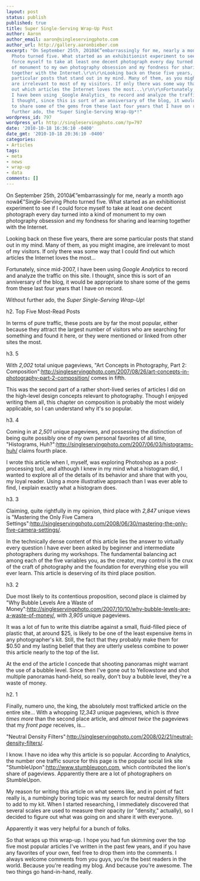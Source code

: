 ```yaml
---
layout: post
status: publish
published: true
title: Super Single-Serving Wrap-Up Post
author: Aaron
author_email: aaron@singleservingphoto.com
author_url: http://gallery.aaronbieber.com
excerpt: "On September 25th, 2010â€”embarrassingly for me, nearly a month ago nowâ€”Single-Serving
  Photo turned five. What started as an exhibitionist experiment to see if I could
  force myself to take at least one decent photograph every day turned into a kind
  of monument to my own photography obsession and my fondness for sharing and learning
  together with the Internet.\r\n\r\nLooking back on these five years, there are some
  particular posts that stand out in my mind. Many of them, as you might imagine,
  are irrelevant to most of my visitors. If only there was some way that I could find
  out which articles the Internet loves the most...\r\n\r\nFortunately, since mid-2007,
  I have been using _Google Analytics_ to record and analyze the traffic on this site.
  I thought, since this is sort of an anniversary of the blog, it would be appropriate
  to share some of the gems from these last four years that I have on record.\r\n\r\nWithout
  further ado, the *Super Single-Serving Wrap-Up*!"
wordpress_id: 797
wordpress_url: http://singleservingphoto.com/?p=797
date: '2010-10-18 16:36:10 -0400'
date_gmt: '2010-10-18 20:36:10 -0400'
categories:
- Articles
tags:
- meta
- news
- wrap-up
- data
comments: []
---
```

On September 25th, 2010â€”embarrassingly for me, nearly a month ago
nowâ€”Single-Serving Photo turned five. What started as an exhibitionist
experiment to see if I could force myself to take at least one decent
photograph every day turned into a kind of monument to my own
photography obsession and my fondness for sharing and learning together
with the Internet.

Looking back on these five years, there are some particular posts that
stand out in my mind. Many of them, as you might imagine, are irrelevant
to most of my visitors. If only there was some way that I could find out
which articles the Internet loves the most...

Fortunately, since mid-2007, I have been using _Google Analytics_ to
record and analyze the traffic on this site. I thought, since this is
sort of an anniversary of the blog, it would be appropriate to share
some of the gems from these last four years that I have on record.

Without further ado, the *Super Single-Serving Wrap-Up*!<span
id="more"></span><span id="more-797"></span>

h2. Top Five Most-Read Posts

In terms of pure traffic, these posts are by far the most popular,
either because they attract the largest number of visitors who are
searching for something and found it here, or they were mentioned or
linked from other sites the most.

h3. 5

With *2,002* total unique pageviews, "Art Concepts in Photography,
Part 2:
Composition":http://singleservingphoto.com/2007/08/26/art-concepts-in-photography-part-2-composition/
comes in fifth.

This was the second part of a rather short-lived series of articles I
did on the high-level design concepts relevant to photography. Though I
enjoyed writing them all, this chapter on composition is probably the
most widely applicable, so I can understand why it's so popular.

h3. 4

Coming in at *2,501* unique pageviews, and possessing the distinction
of being quite possibly one of my own personal favorites of all time,
"Histograms,
Huh?":http://singleservingphoto.com/2007/06/03/histograms-huh/ claims
fourth place.

I wrote this article when I, myself, was exploring Photoshop as a
post-processing tool, and although I knew in my mind what a histogram
did, I wanted to explore all of the details of its behavior and share
that with you, my loyal reader. Using a more illustrative approach than
I was ever able to find, I explain exactly what a histogram does.

h3. 3

Claiming, quite rightfully in my opinion, third place with *2,847*
unique views is "Mastering the Only Five Camera
Settings":http://singleservingphoto.com/2008/06/30/mastering-the-only-five-camera-settings/.

In the technically dense content of this article lies the answer to
virtually every question I have ever been asked by beginner and
intermediate photographers during my workshops. The fundamental
balancing act among each of the five variables you, as the creator, may
control is the crux of the craft of photography and the foundation for
everything else you will ever learn. This article is deserving of its
third place position.

h3. 2

Due most likely to its contentious proposition, second place is claimed
by "Why Bubble Levels Are a Waste of
Money":http://singleservingphoto.com/2007/10/10/why-bubble-levels-are-a-waste-of-money/,
with *3,905* unique pageviews.

It was a lot of fun to write this diatribe against a small, fluid-filled
piece of plastic that, at around \$25, is likely to be one of the least
expensive items in any photographer's kit. Still, the fact that they
probably make them for \$0.50 and my lasting belief that they are
utterly useless combine to power this article nearly to the top of the
list.

At the end of the article I concede that shooting panoramas might
warrant the use of a bubble level. Since then I've gone out to
Yellowstone and shot multiple panoramas hand-held, so really, don't buy
a bubble level, they're a waste of money.

h2. 1

Finally, numero uno, the king, the absolutely most trafficked article on
the entire site... With a whopping *12,343* unique pageviews, which is
*three times more* than the second place article, and *almost twice*
the pageviews that my *front page* receives, is...

"Neutral Density
Filters":http://singleservingphoto.com/2008/02/21/neutral-density-filters/.

I know. I have no idea why this article is so popular. According to
Analytics, the number one traffic source for this page is the popular
social link site "StumbleUpon":http://www.stumbleupon.com, which
contributed the lion's share of pageviews. Apparently there are a lot of
photographers on StumbleUpon.

My reason for writing this article on what seems like, and in point of
fact really is, a numbingly boring topic was my search for neutral
density filters to add to my kit. When I started researching, I
immediately discovered that several scales are used to measure their
opacity (or "density," actually), so I decided to figure out what was
going on and share it with everyone.

Apparently it was very helpful for a bunch of folks.

So that wraps up this wrap-up. I hope you had fun skimming over the top
five most popular articles I've written in the past few years, and if
you have any favorites of your own, feel free to drop them into the
comments. I always welcome comments from you guys, you're the best
readers in the world. Because you're reading my blog. And because you're
awesome. The two things go hand-in-hand, really.
